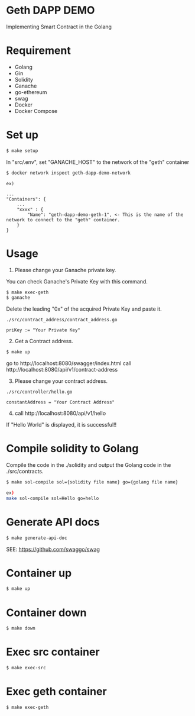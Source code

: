 # Geth DAPP DEMO

Implementing Smart Contract in the Golang

# Requirement

- Golang
- Gin
- Solidity
- Ganache
- go-ethereum
- swag
- Docker
- Docker Compose

# Set up

```bash
$ make setup
```

In "src/.env", set "GANACHE_HOST" to the network of the "geth" container

```bash
$ docker network inspect geth-dapp-demo-network
```

```
ex)

...
"Containers": {
    ...
    "xxxx" : {
        "Name": "geth-dapp-demo-geth-1", <- This is the name of the network to connect to the "geth" container.
    }
}
```

# Usage

1. Please change your Ganache private key.

You can check Ganache's Private Key with this command.

```bash
$ make exec-geth
$ ganache
```

Delete the leading "0x" of the acquired Private Key and paste it.

```golang
./src/contract_address/contract_address.go

priKey := "Your Private Key"
```

2. Get a Contract address.

```bash
$ make up
```

go to http://localhost:8080/swagger/index.html
call http://localhost:8080/api/v1/contract-address

3. Please change your contract address.

```golang
./src/controller/hello.go

constantAddress = "Your Contract Address"
```

4. call http://localhost:8080/api/v1/hello

If "Hello World" is displayed, it is successful!!

# Compile solidity to Golang

Compile the code in the ./solidity and output the Golang code in the ./src/contracts.

```bash
$ make sol-compile sol={solidity file name} go={golang file name}

ex)
make sol-compile sol=Hello go=hello
```

# Generate API docs

```bash
$ make generate-api-doc
```

SEE: https://github.com/swaggo/swag

# Container up

```bash
$ make up
```

# Container down

```bash
$ make down
```

# Exec src container

```bash
$ make exec-src
```

# Exec geth container

```bash
$ make exec-geth
```
